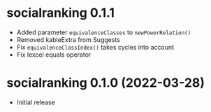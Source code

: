 # socialranking 0.1.1

* Added parameter `equivalenceClasses` to `newPowerRelation()`
* Removed kableExtra from Suggests
* Fix `equivalenceClassIndex()` takes cycles into account
* Fix lexcel equals operator

# socialranking 0.1.0 (2022-03-28)

* Initial release
